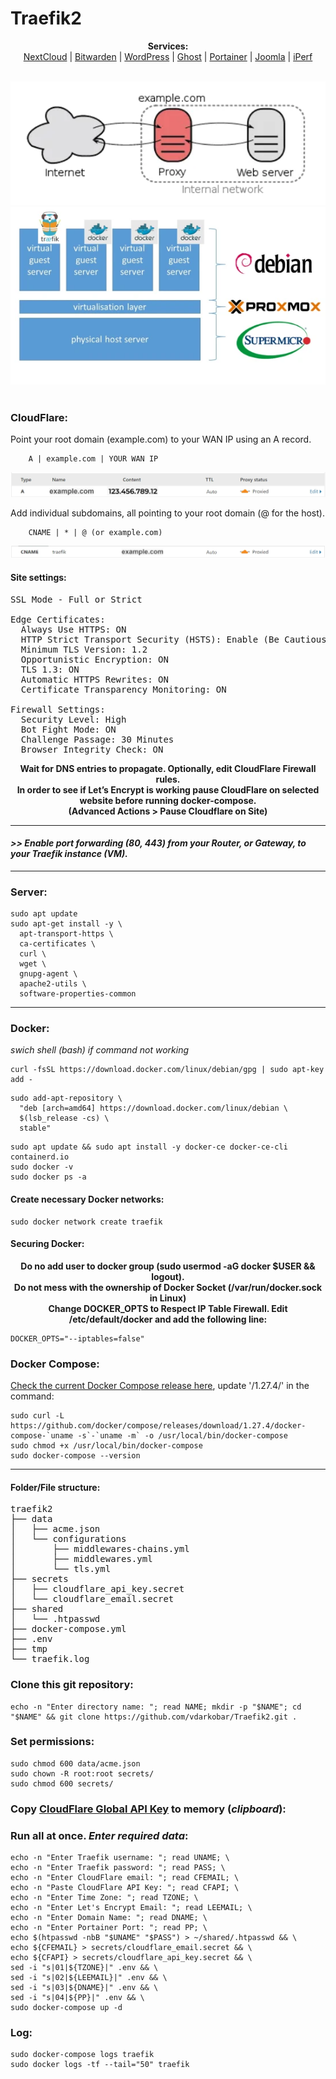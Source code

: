 # Traefik2  

<p align="center">
  <b>Services:</b><br>
  <a href="https://github.com/vdarkobar/NextCloud">NextCloud</a> |
  <a href="https://github.com/vdarkobar/Bitwarden">Bitwarden</a> |
  <a href="https://github.com/vdarkobar/WordPress">WordPress</a> |
  <a href="https://github.com/vdarkobar/Ghost-blog">Ghost</a> |
  <a href="https://github.com/vdarkobar/Portainer">Portainer</a> |
  <a href="https://github.com/vdarkobar/Portainer">Joomla</a> |
  <a href="https://github.com/vdarkobar/Portainer">iPerf</a>  
  <br><br>
</p>
  
<p align="center">
  <img src="https://github.com/vdarkobar/misc/blob/main/reverse-proxy.png">
  <img src="https://github.com/vdarkobar/misc/blob/main/infrastructure.webp">
  <br><br>
</p>
  
### CloudFlare:  
  
Point your root domain (example.com) to your WAN IP using an A record.  
```
    A | example.com | YOUR WAN IP
```
<p align="center">
  <img src="https://github.com/vdarkobar/misc/blob/main/A-record.webp">
</p>
    
Add individual subdomains, all pointing to your root domain (@ for the host).  
```
    CNAME | * | @ (or example.com)
```
<p align="center">
  <img src="https://github.com/vdarkobar/misc/blob/main/sub-domain.webp">
</p>
   <!--- Commented out
Add for non-WWW to WWW redirect.  
```
    CNAME | www | YOUR WAN IP
```
<p align="center">
  <img src="https://github.com/vdarkobar/misc/blob/main/www.webp">
</p>
--->
  
#### Site settings:  

<pre>
SSL Mode - Full or Strict  

Edge Certificates:  
  Always Use HTTPS: ON  
  HTTP Strict Transport Security (HSTS): Enable (Be Cautious)  
  Minimum TLS Version: 1.2  
  Opportunistic Encryption: ON  
  TLS 1.3: ON  
  Automatic HTTPS Rewrites: ON  
  Certificate Transparency Monitoring: ON  

Firewall Settings:  
  Security Level: High  
  Bot Fight Mode: ON  
  Challenge Passage: 30 Minutes  
  Browser Integrity Check: ON  
</pre>
  
<p align="center">
  <b> Wait for DNS entries to propagate. Optionally, edit CloudFlare Firewall rules. </b><br>
  <b> In order to see if Let’s Encrypt is working pause CloudFlare on selected website before running docker-compose. </b><br>
  <b> (Advanced Actions > Pause Cloudflare on Site) </b><br>
</p>
  
---
#### *>> Enable port forwarding (80, 443) from your Router, or Gateway, to your Traefik instance (VM).*
--- 

### Server:  
  
```
sudo apt update
sudo apt-get install -y \
  apt-transport-https \
  ca-certificates \
  curl \
  wget \
  gnupg-agent \
  apache2-utils \
  software-properties-common
  ```
  <!--- acl \--->
  <!--- tree \--->
  <!--- dnsutils \--->
--- 
  
### Docker:  
*swich shell (bash) if command not working*  
  
```
curl -fsSL https://download.docker.com/linux/debian/gpg | sudo apt-key add -
```
```
sudo add-apt-repository \
  "deb [arch=amd64] https://download.docker.com/linux/debian \
  $(lsb_release -cs) \
  stable"
```
```
sudo apt update && sudo apt install -y docker-ce docker-ce-cli containerd.io
sudo docker -v
sudo docker ps -a
```
#### Create necessary Docker networks:  
```
sudo docker network create traefik
```
<!--- Commented out
*option: custom Docker networks (specify the gateway and subnet to use).*
```
sudo docker network create --gateway 192.168.90.1 --subnet 192.168.90.0/24 traefik  
```
*option: set static ip to your service(s).*
```
# ...
    networks:
      traefik:
        ipv4_address: 192.168.90.254
```
--->
#### Securing Docker:  

<p align="center">
<b>Do no add user to docker group (sudo usermod -aG docker $USER && logout).</b><br>
<b>Do not mess with the ownership of Docker Socket (/var/run/docker.sock in Linux)</b><br>
<b>Change DOCKER_OPTS to Respect IP Table Firewall. Edit /etc/default/docker and add the following line:</b><br>
</p>

```
DOCKER_OPTS="--iptables=false"  
```
  
### Docker Compose:  
  
[Check the current Docker Compose release here](https://github.com/docker/compose/releases), update '/1.27.4/' in the command:
```
sudo curl -L https://github.com/docker/compose/releases/download/1.27.4/docker-compose-`uname -s`-`uname -m` -o /usr/local/bin/docker-compose  
sudo chmod +x /usr/local/bin/docker-compose
sudo docker-compose --version
```
--- 

#### Folder/File structure:  

<pre>
traefik2
├── data
│   ├── acme.json
│   └── configurations
│       ├── middlewares-chains.yml
│       ├── middlewares.yml
│       └── tls.yml
├── secrets
│   ├── cloudflare_api_key.secret
│   └── cloudflare_email.secret
├── shared
│   └── .htpasswd
├── docker-compose.yml
├── .env
├── tmp
└── traefik.log
</pre>

### Clone this git repository:
```
echo -n "Enter directory name: "; read NAME; mkdir -p "$NAME"; cd "$NAME" && git clone https://github.com/vdarkobar/Traefik2.git .
```
<!-- This is commented out. 
...
-->
### Set permissions:
```
sudo chmod 600 data/acme.json
sudo chown -R root:root secrets/
sudo chmod 600 secrets/
```
  
### Copy <a href="https://dash.cloudflare.com/profile/api-tokens">CloudFlare Global API Key</a> to memory (*clipboard*):
  
### Run all at once. *Enter required data*:
```
echo -n "Enter Traefik username: "; read UNAME; \
echo -n "Enter Traefik password: "; read PASS; \
echo -n "Enter CloudFlare email: "; read CFEMAIL; \
echo -n "Paste CloudFlare API Key: "; read CFAPI; \
echo -n "Enter Time Zone: "; read TZONE; \
echo -n "Enter Let's Encrypt Email: "; read LEEMAIL; \
echo -n "Enter Domain Name: "; read DNAME; \
echo -n "Enter Portainer Port: "; read PP; \
echo $(htpasswd -nbB "$UNAME" "$PASS") > ~/shared/.htpasswd && \
echo ${CFEMAIL} > secrets/cloudflare_email.secret && \
echo ${CFAPI} > secrets/cloudflare_api_key.secret && \
sed -i "s|01|${TZONE}|" .env && \
sed -i "s|02|${LEEMAIL}|" .env && \
sed -i "s|03|${DNAME}|" .env && \
sed -i "s|04|${PP}|" .env && \
sudo docker-compose up -d
```
### Log:
```
sudo docker-compose logs traefik
sudo docker logs -tf --tail="50" traefik
```
<!--- Commented out
<p align="center">
  <b>Resources:</b><br>
  <a href="https://www.smarthomebeginner.com/traefik-2-docker-tutorial/">Link 1</a> |
  <a href="https://github.com/htpcBeginner/docker-traefik">Link 2</a> |
  <a href="https://github.com/CVJoint/traefik2">Link 3</a> |
  <a href="https://tech.aufomm.com/">Link 4</a> |
  <a href="https://goneuland.de/">Link 5</a> |
  <a href="https://github.com/adam-p/markdown-here/wiki/Markdown-Cheatsheet">Link 6</a>
  <br><br>
</p>
--->

